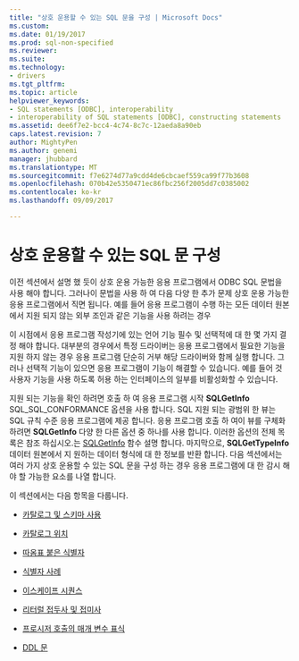 ```yaml
---
title: "상호 운용할 수 있는 SQL 문을 구성 | Microsoft Docs"
ms.custom: 
ms.date: 01/19/2017
ms.prod: sql-non-specified
ms.reviewer: 
ms.suite: 
ms.technology:
- drivers
ms.tgt_pltfrm: 
ms.topic: article
helpviewer_keywords:
- SQL statements [ODBC], interoperability
- interoperability of SQL statements [ODBC], constructing statements
ms.assetid: dee6f7e2-bcc4-4c74-8c7c-12aeda8a90eb
caps.latest.revision: 7
author: MightyPen
ms.author: genemi
manager: jhubbard
ms.translationtype: MT
ms.sourcegitcommit: f7e6274d77a9cdd4de6cbcaef559ca99f77b3608
ms.openlocfilehash: 070b42e5350471ec86fbc256f2005dd7c0385002
ms.contentlocale: ko-kr
ms.lasthandoff: 09/09/2017

---
```

# <a name="constructing-interoperable-sql-statements"></a>상호 운용할 수 있는 SQL 문 구성
이전 섹션에서 설명 했 듯이 상호 운용 가능한 응용 프로그램에서 ODBC SQL 문법을 사용 해야 합니다. 그러나이 문법을 사용 하 여 다음 다양 한 추가 문제 상호 운용 가능한 응용 프로그램에서 직면 됩니다. 예를 들어 응용 프로그램이 수행 하는 모든 데이터 원본에서 지원 되지 않는 외부 조인과 같은 기능을 사용 하려는 경우  
  
 이 시점에서 응용 프로그램 작성기에 있는 언어 기능 필수 및 선택적에 대 한 몇 가지 결정 해야 합니다. 대부분의 경우에서 특정 드라이버는 응용 프로그램에서 필요한 기능을 지원 하지 않는 경우 응용 프로그램 단순히 거부 해당 드라이버와 함께 실행 합니다. 그러나 선택적 기능이 있으면 응용 프로그램이 기능이 해결할 수 있습니다. 예를 들어 것 사용자 기능을 사용 하도록 허용 하는 인터페이스의 일부를 비활성화할 수 있습니다.  
  
 지원 되는 기능을 확인 하려면 호출 하 여 응용 프로그램 시작 **SQLGetInfo** SQL_SQL_CONFORMANCE 옵션을 사용 합니다. SQL 지원 되는 광범위 한 뷰는 SQL 규칙 수준 응용 프로그램에 제공 합니다. 응용 프로그램 호출 하 여이 뷰를 구체화 하려면 **SQLGetInfo** 다양 한 다른 옵션 중 하나를 사용 합니다. 이러한 옵션의 전체 목록은 참조 하십시오.는 [SQLGetInfo](../../../odbc/reference/syntax/sqlgetinfo-function.md) 함수 설명 합니다. 마지막으로, **SQLGetTypeInfo** 데이터 원본에서 지 원하는 데이터 형식에 대 한 정보를 반환 합니다. 다음 섹션에서는 여러 가지 상호 운용할 수 있는 SQL 문을 구성 하는 경우 응용 프로그램에 대 한 감시 해야 할 가능한 요소를 나열 합니다.  
  
 이 섹션에서는 다음 항목을 다룹니다.  
  
-   [카탈로그 및 스키마 사용](../../../odbc/reference/develop-app/catalog-and-schema-usage.md)  
  
-   [카탈로그 위치](../../../odbc/reference/develop-app/catalog-position.md)  
  
-   [따옴표 붙은 식별자](../../../odbc/reference/develop-app/quoted-identifiers.md)  
  
-   [식별자 사례](../../../odbc/reference/develop-app/identifier-case.md)  
  
-   [이스케이프 시퀀스](../../../odbc/reference/develop-app/escape-sequences.md)  
  
-   [리터럴 접두사 및 접미사](../../../odbc/reference/develop-app/literal-prefixes-and-suffixes.md)  
  
-   [프로시저 호출의 매개 변수 표식](../../../odbc/reference/develop-app/parameter-markers-in-procedure-calls.md)  
  
-   [DDL 문](../../../odbc/reference/develop-app/ddl-statements.md)
